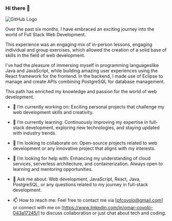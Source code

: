
### Hi there 👋

![GitHub Logo](https://assets.bitdegree.org/online-learning-platforms/storage/media/2018/11/What-Is-A-Full-Stack-Developer-and-Everything-You-Need-to-Know-to-Start.jpg)

Over the past six months, I have embraced an exciting journey into the world of Full Stack Web Development.

This experience was an engaging mix of in-person lessons, engaging individual and group exercises, which allowed the creation of a solid base of skills in the field of web development.

I've had the pleasure of immersing myself in programming languages ​​like Java and JavaScript, while building amazing user experiences using the React framework for the frontend.
In the backend, I made use of Eclipse to manage and create APIs combining PostgreSQL for database management.

This path has enriched my knowledge and passion for the world of web development.

- 🔭 I’m currently working on: Exciting personal projects that challenge my web development skills and creativity.

- 🌱 I’m currently learning: Continuously improving my expertise in full-stack development, exploring new technologies, and staying updated with industry trends.

- 👯 I’m looking to collaborate on: Open-source projects related to web development or any innovative project that aligns with my interests.

- 🤔 I’m looking for help with: Enhancing my understanding of cloud services, serverless architecture, and containerization. Always open to learning and mentoring opportunities.

- 💬 Ask me about: Web development, JavaScript, React, Java, PostgreSQL, or any questions related to my journey in full-stack development.

- 📫 How to reach me: Feel free to contact me via [pfcovolo@gmail.com] or connect with me on [https://www.linkedin.com/in/omar-covolo-043a17245/] to discuss collaboration or just chat about tech and coding.

